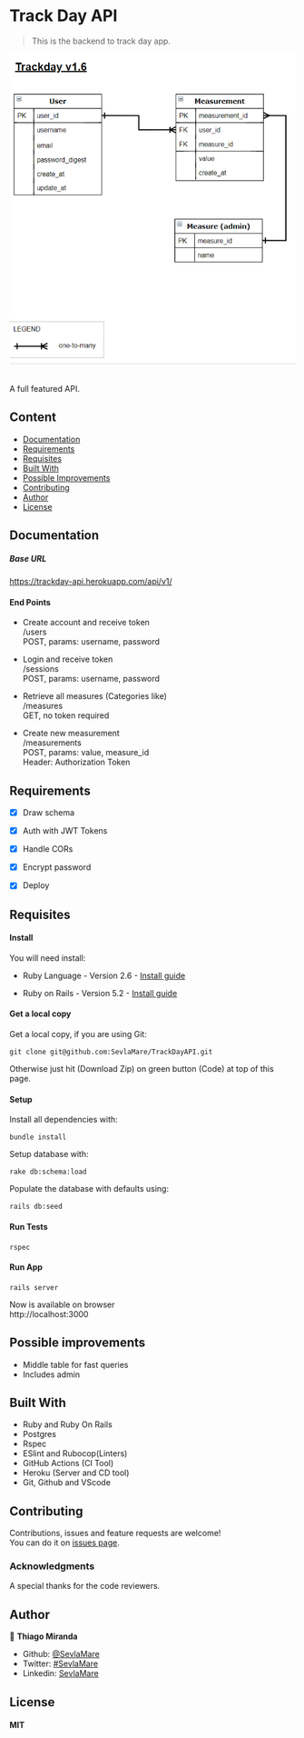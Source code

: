 # Track Day API
> This is the backend to track day app.

![screenshot](doc/ERD.png)

<br>A full featured API.<br>


## Content
* [Documentation](#documentation)
* [Requirements](#requirements)
* [Requisites](#requisites)
* [Built With](#built-with)
* [Possible Improvements](#possible-improvements)
* [Contributing](#contributing)
* [Author](#author)
* [License](#license)


## Documentation


##### Base URL
https://trackday-api.herokuapp.com/api/v1/


#### End Points
* Create account and receive token<br>
/users<br>
POST, params: username, password

* Login and receive token<br>
/sessions<br>
POST, params: username, password

* Retrieve all measures (Categories like)<br>
/measures<br>
GET, no token required

* Create new measurement<br>
/measurements<br>
POST, params: value, measure_id <br>
Header: Authorization Token <br>


## Requirements
- [x] Draw schema
- [x] Auth with JWT Tokens
- [x] Handle CORs
- [x] Encrypt password
- [x] Deploy


## Requisites

#### Install
You will need install:
* Ruby Language - Version 2.6 - [Install guide](https://www.ruby-lang.org/en/documentation/installation/)

* Ruby on Rails - Version 5.2 - [Install guide](https://guides.rubyonrails.org/v5.0/getting_started.html#installing-rails)


#### Get a local copy
Get a local copy, if you are using Git:
```
git clone git@github.com:SevlaMare/TrackDayAPI.git
```
Otherwise just hit (Download Zip) on green button (Code) at top of this page.


#### Setup

Install all dependencies with:
```
bundle install
```

Setup database with:
```
rake db:schema:load
```

Populate the database with defaults using:
```
rails db:seed
```

#### Run Tests
```
rspec
```

#### Run App
```
rails server
```

Now is available on browser <br>
http://localhost:3000


## Possible improvements
- Middle table for fast queries
- Includes admin


## Built With
- Ruby and Ruby On Rails <br>
- Postgres <br>
- Rspec <br>
- ESlint and Rubocop(Linters) <br>
- GitHub Actions (CI Tool) <br>
- Heroku (Server and CD tool) <br>
- Git, Github and VScode <br>


## Contributing
Contributions, issues and feature requests are welcome!<br>
You can do it on [issues page](issues/).

### Acknowledgments
A special thanks for the code reviewers.

## Author
👤 **Thiago Miranda**
- Github: [@SevlaMare](https://github.com/SevlaMare)
- Twitter: [#SevlaMare](https://twitter.com/SevlaMare)
- Linkedin: [SevlaMare](https://www.linkedin.com/in/sevla-mare)

## License
#### MIT
